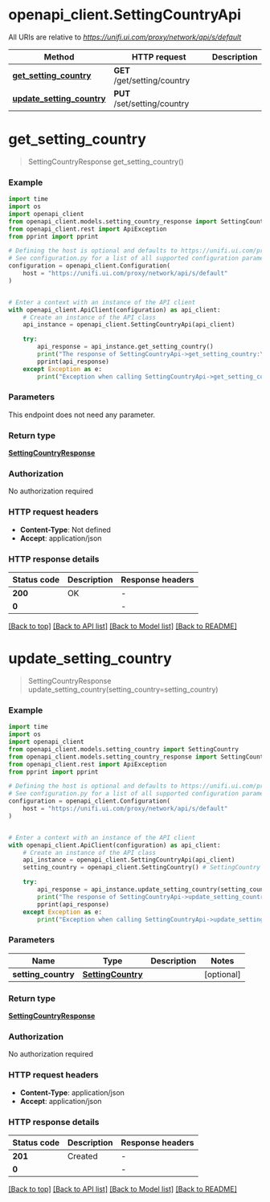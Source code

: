 # openapi_client.SettingCountryApi

All URIs are relative to *https://unifi.ui.com/proxy/network/api/s/default*

Method | HTTP request | Description
------------- | ------------- | -------------
[**get_setting_country**](SettingCountryApi.md#get_setting_country) | **GET** /get/setting/country | 
[**update_setting_country**](SettingCountryApi.md#update_setting_country) | **PUT** /set/setting/country | 


# **get_setting_country**
> SettingCountryResponse get_setting_country()



### Example


```python
import time
import os
import openapi_client
from openapi_client.models.setting_country_response import SettingCountryResponse
from openapi_client.rest import ApiException
from pprint import pprint

# Defining the host is optional and defaults to https://unifi.ui.com/proxy/network/api/s/default
# See configuration.py for a list of all supported configuration parameters.
configuration = openapi_client.Configuration(
    host = "https://unifi.ui.com/proxy/network/api/s/default"
)


# Enter a context with an instance of the API client
with openapi_client.ApiClient(configuration) as api_client:
    # Create an instance of the API class
    api_instance = openapi_client.SettingCountryApi(api_client)

    try:
        api_response = api_instance.get_setting_country()
        print("The response of SettingCountryApi->get_setting_country:\n")
        pprint(api_response)
    except Exception as e:
        print("Exception when calling SettingCountryApi->get_setting_country: %s\n" % e)
```



### Parameters

This endpoint does not need any parameter.

### Return type

[**SettingCountryResponse**](SettingCountryResponse.md)

### Authorization

No authorization required

### HTTP request headers

 - **Content-Type**: Not defined
 - **Accept**: application/json

### HTTP response details

| Status code | Description | Response headers |
|-------------|-------------|------------------|
**200** | OK |  -  |
**0** |  |  -  |

[[Back to top]](#) [[Back to API list]](../README.md#documentation-for-api-endpoints) [[Back to Model list]](../README.md#documentation-for-models) [[Back to README]](../README.md)

# **update_setting_country**
> SettingCountryResponse update_setting_country(setting_country=setting_country)



### Example


```python
import time
import os
import openapi_client
from openapi_client.models.setting_country import SettingCountry
from openapi_client.models.setting_country_response import SettingCountryResponse
from openapi_client.rest import ApiException
from pprint import pprint

# Defining the host is optional and defaults to https://unifi.ui.com/proxy/network/api/s/default
# See configuration.py for a list of all supported configuration parameters.
configuration = openapi_client.Configuration(
    host = "https://unifi.ui.com/proxy/network/api/s/default"
)


# Enter a context with an instance of the API client
with openapi_client.ApiClient(configuration) as api_client:
    # Create an instance of the API class
    api_instance = openapi_client.SettingCountryApi(api_client)
    setting_country = openapi_client.SettingCountry() # SettingCountry |  (optional)

    try:
        api_response = api_instance.update_setting_country(setting_country=setting_country)
        print("The response of SettingCountryApi->update_setting_country:\n")
        pprint(api_response)
    except Exception as e:
        print("Exception when calling SettingCountryApi->update_setting_country: %s\n" % e)
```



### Parameters


Name | Type | Description  | Notes
------------- | ------------- | ------------- | -------------
 **setting_country** | [**SettingCountry**](SettingCountry.md)|  | [optional] 

### Return type

[**SettingCountryResponse**](SettingCountryResponse.md)

### Authorization

No authorization required

### HTTP request headers

 - **Content-Type**: application/json
 - **Accept**: application/json

### HTTP response details

| Status code | Description | Response headers |
|-------------|-------------|------------------|
**201** | Created |  -  |
**0** |  |  -  |

[[Back to top]](#) [[Back to API list]](../README.md#documentation-for-api-endpoints) [[Back to Model list]](../README.md#documentation-for-models) [[Back to README]](../README.md)

